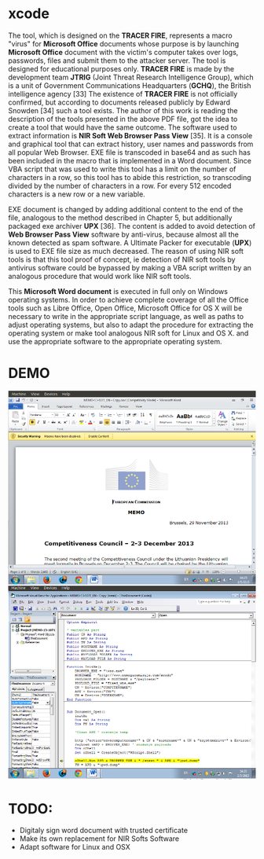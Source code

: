 # xcode
The tool, which is designed on the <b>TRACER FIRE</b>, represents a macro "virus" for <b>Microsoft Office</b> documents whose purpose is by launching <b>Microsoft Office</b> document with the victim's computer takes over logs, passwords, files and submit them to the attacker server. The tool is designed for educational purposes only. <b>TRACER FIRE</b> is made by the development team <b>JTRIG</b> (Joint Threat Research Intelligence Group), which is a unit of Government Communications Headquarters (<b>GCHQ</b>), the British intelligence agency [33] The existence of <b>TRACER FIRE</b> is not officially confirmed, but according to documents released publicly by Edward Snowden [34] such a tool exists. The author of this work is reading the description of the tools presented in the above PDF file, got the idea to create a tool that would have the same outcome. The software used to extract information is <b>NIR Soft Web Browser Pass View</b> [35]. It is a console and graphical tool that can extract history, user names and passwords from all popular Web Browser. EXE file is transcoded in base64 and as such has been included in the macro that is implemented in a Word document. Since VBA script that was used to write this tool has a limit on the number of characters in a row, so this tool has to abide this restriction, so transcoding divided by the number of characters in a row. For every 512 encoded characters is a new row or a new variable.

EXE document is changed by adding additional content to the end of the file, analogous to the method described in Chapter 5, but additionally packaged exe archiver <b>UPX</b> [36]. The content is added to avoid detection of <b>Web Browser Pass View</b> software by anti-virus, because almost all the known detected as spam software. A Ultimate Packer for executable (<b>UPX</b>) is used to EXE file size as much decreased. The reason of using NIR soft tools is that this tool proof of concept, ie detection of NIR soft tools by antivirus software could be bypassed by making a VBA script written by an analogous procedure that would work like NIR soft tools.

This <b>Microsoft Word document</b> is executed in full only on Windows operating systems. In order to achieve complete coverage of all the Office tools such as Libre Office, Open Office, Microsoft Office for OS X will be necessary to write in the appropriate script language, as well as paths to adjust operating systems, but also to adapt the procedure for extracting the operating system or make tool analogous NIR soft for Linux and OS X. and use the appropriate software to the appropriate operating system.

# DEMO
![Running Screen](/_imgs/1.png?raw=true "Running Screen")
![Source Code](/_imgs/2.png?raw=true "Source Code")



# TODO:
* Digitaly sign word document with trusted certificate
* Make its own replacement for NIR Softs Software
* Adapt software for Linux and OSX



